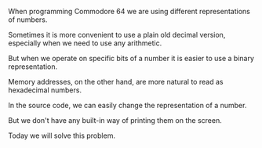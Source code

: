 When programming Commodore 64 we are using different representations of numbers.

Sometimes it is more convenient to use a plain old decimal version, especially when we need to use any arithmetic.

But when we operate on specific bits of a number it is easier to use a binary representation.

Memory addresses, on the other hand, are more natural to read as hexadecimal numbers.

In the source code, we can easily change the representation of a number.

But we don't have any built-in way of printing them on the screen.

Today we will solve this problem.
